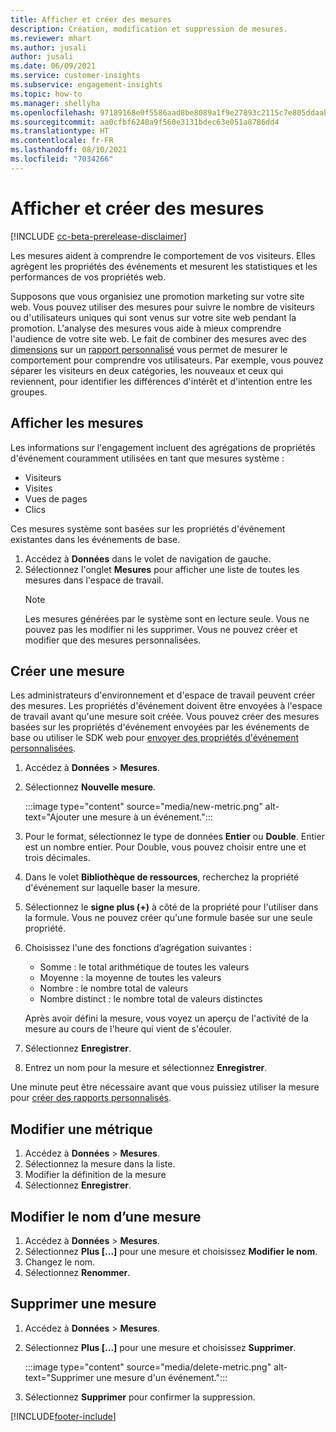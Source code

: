 ```yaml
---
title: Afficher et créer des mesures
description: Création, modification et suppression de mesures.
ms.reviewer: mhart
ms.author: jusali
author: jusali
ms.date: 06/09/2021
ms.service: customer-insights
ms.subservice: engagement-insights
ms.topic: how-to
ms.manager: shellyha
ms.openlocfilehash: 97189168e0f5586aad8be8089a1f9e27893c2115c7e805ddaab1efc00e11b860
ms.sourcegitcommit: aa0cfbf6240a9f560e3131bdec63e051a8786dd4
ms.translationtype: HT
ms.contentlocale: fr-FR
ms.lasthandoff: 08/10/2021
ms.locfileid: "7034266"
---
```

# <a name="view-and-create-metrics"></a>Afficher et créer des mesures

[!INCLUDE [cc-beta-prerelease-disclaimer](includes/cc-beta-prerelease-disclaimer.md)]

Les mesures aident à comprendre le comportement de vos visiteurs. Elles agrègent les propriétés des événements et mesurent les statistiques et les performances de vos propriétés web.  

Supposons que vous organisiez une promotion marketing sur votre site web. Vous pouvez utiliser des mesures pour suivre le nombre de visiteurs ou d'utilisateurs uniques qui sont venus sur votre site web pendant la promotion. L'analyse des mesures vous aide à mieux comprendre l'audience de votre site web. Le fait de combiner des mesures avec des [dimensions](dimensions.md) sur un [rapport personnalisé](custom-reports.md) vous permet de mesurer le comportement pour comprendre vos utilisateurs. Par exemple, vous pouvez séparer les visiteurs en deux catégories, les nouveaux et ceux qui reviennent, pour identifier les différences d'intérêt et d'intention entre les groupes.

## <a name="view-metrics"></a>Afficher les mesures

Les informations sur l'engagement incluent des agrégations de propriétés d'événement couramment utilisées en tant que mesures système : 

- Visiteurs
- Visites
- Vues de pages
- Clics

Ces mesures système sont basées sur les propriétés d'événement existantes dans les événements de base.

1. Accédez à **Données** dans le volet de navigation de gauche. 
1. Sélectionnez l'onglet **Mesures** pour afficher une liste de toutes les mesures dans l'espace de travail. 
   > [!NOTE]
   > Les mesures générées par le système sont en lecture seule. Vous ne pouvez pas les modifier ni les supprimer. Vous ne pouvez créer et modifier que des mesures personnalisées.

## <a name="create-a-metric"></a>Créer une mesure

Les administrateurs d'environnement et d'espace de travail peuvent créer des mesures. Les propriétés d'événement doivent être envoyées à l'espace de travail avant qu'une mesure soit créée. Vous pouvez créer des mesures basées sur les propriétés d'événement envoyées par les événements de base ou utiliser le SDK web pour [envoyer des propriétés d'événement personnalisées](advanced-SDK-implementation.md).

1. Accédez à **Données** > **Mesures**.
1. Sélectionnez **Nouvelle mesure**.

   :::image type="content" source="media/new-metric.png" alt-text="Ajouter une mesure à un événement.":::

1. Pour le format, sélectionnez le type de données **Entier** ou **Double**. Entier est un nombre entier. Pour Double, vous pouvez choisir entre une et trois décimales.
1. Dans le volet **Bibliothèque de ressources**, recherchez la propriété d'événement sur laquelle baser la mesure.
1. Sélectionnez le **signe plus (+)** à côté de la propriété pour l'utiliser dans la formule. Vous ne pouvez créer qu'une formule basée sur une seule propriété. 
1. Choisissez l'une des fonctions d’agrégation suivantes : 

   - Somme : le total arithmétique de toutes les valeurs 
   - Moyenne : la moyenne de toutes les valeurs
   - Nombre : le nombre total de valeurs
   - Nombre distinct : le nombre total de valeurs distinctes

   Après avoir défini la mesure, vous voyez un aperçu de l'activité de la mesure au cours de l'heure qui vient de s'écouler.

1. Sélectionnez **Enregistrer**. 
1. Entrez un nom pour la mesure et sélectionnez **Enregistrer**.

Une minute peut être nécessaire avant que vous puissiez utiliser la mesure pour [créer des rapports personnalisés](custom-reports.md).

## <a name="edit-a-metric"></a>Modifier une métrique

1. Accédez à **Données** > **Mesures**.
1. Sélectionnez la mesure dans la liste.
1. Modifier la définition de la mesure
1. Sélectionnez **Enregistrer**.

## <a name="change-the-name-of-a-metric"></a>Modifier le nom d’une mesure

1. Accédez à **Données** > **Mesures**.
1. Sélectionnez **Plus [...]** pour une mesure et choisissez **Modifier le nom**.
1. Changez le nom. 
1. Sélectionnez **Renommer**.

## <a name="delete-a-metric"></a>Supprimer une mesure

1. Accédez à **Données** > **Mesures**.
1. Sélectionnez **Plus [...]** pour une mesure et choisissez **Supprimer**.

   :::image type="content" source="media/delete-metric.png" alt-text="Supprimer une mesure d'un événement.":::

1. Sélectionnez **Supprimer** pour confirmer la suppression.

[!INCLUDE[footer-include](../includes/footer-banner.md)]

